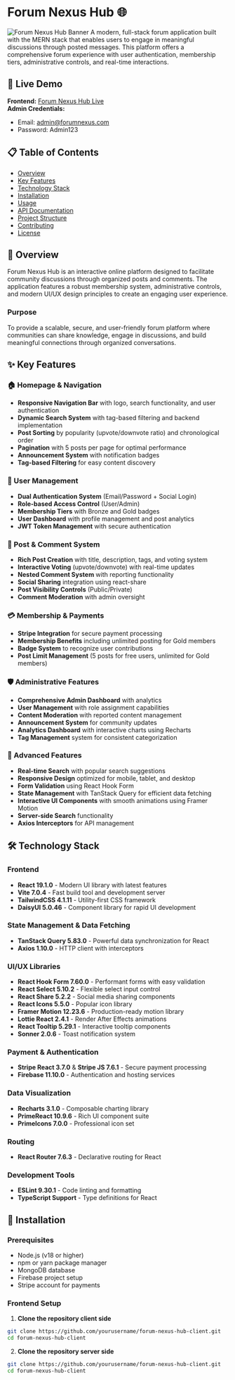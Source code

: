 # Forum Nexus Hub 🌐

![Forum Nexus Hub Banner](https://i.postimg.cc/VLXDrHHF/forum-nexus-banner.png) 
A modern, full-stack forum application built with the MERN stack that enables users to engage in meaningful discussions through posted messages. This platform offers a comprehensive forum experience with user authentication, membership tiers, administrative controls, and real-time interactions.

## 🚀 Live Demo

**Frontend:** [Forum Nexus Hub Live](https://forum-nexus-hub.netlify.app/)  
**Admin Credentials:**
- Email: admin@forumnexus.com
- Password: Admin123

## 📋 Table of Contents

- [Overview](#overview)
- [Key Features](#key-features)
- [Technology Stack](#technology-stack)
- [Installation](#installation)
- [Usage](#usage)
- [API Documentation](#api-documentation)
- [Project Structure](#project-structure)
- [Contributing](#contributing)
- [License](#license)

## 🎯 Overview

Forum Nexus Hub is an interactive online platform designed to facilitate community discussions through organized posts and comments. The application features a robust membership system, administrative controls, and modern UI/UX design principles to create an engaging user experience.

### Purpose
To provide a scalable, secure, and user-friendly forum platform where communities can share knowledge, engage in discussions, and build meaningful connections through organized conversations.

## ✨ Key Features

### 🏠 Homepage & Navigation
- **Responsive Navigation Bar** with logo, search functionality, and user authentication
- **Dynamic Search System** with tag-based filtering and backend implementation
- **Post Sorting** by popularity (upvote/downvote ratio) and chronological order
- **Pagination** with 5 posts per page for optimal performance
- **Announcement System** with notification badges
- **Tag-based Filtering** for easy content discovery

### 👤 User Management
- **Dual Authentication System** (Email/Password + Social Login)
- **Role-based Access Control** (User/Admin)
- **Membership Tiers** with Bronze and Gold badges
- **User Dashboard** with profile management and post analytics
- **JWT Token Management** with secure authentication

### 📝 Post & Comment System
- **Rich Post Creation** with title, description, tags, and voting system
- **Interactive Voting** (upvote/downvote) with real-time updates
- **Nested Comment System** with reporting functionality
- **Social Sharing** integration using react-share
- **Post Visibility Controls** (Public/Private)
- **Comment Moderation** with admin oversight

### 💳 Membership & Payments
- **Stripe Integration** for secure payment processing
- **Membership Benefits** including unlimited posting for Gold members
- **Badge System** to recognize user contributions
- **Post Limit Management** (5 posts for free users, unlimited for Gold members)

### 🛡️ Administrative Features
- **Comprehensive Admin Dashboard** with analytics
- **User Management** with role assignment capabilities
- **Content Moderation** with reported content management
- **Announcement System** for community updates
- **Analytics Dashboard** with interactive charts using Recharts
- **Tag Management** system for consistent categorization

### 🔧 Advanced Features
- **Real-time Search** with popular search suggestions
- **Responsive Design** optimized for mobile, tablet, and desktop
- **Form Validation** using React Hook Form
- **State Management** with TanStack Query for efficient data fetching
- **Interactive UI Components** with smooth animations using Framer Motion
- **Server-side Search** functionality
- **Axios Interceptors** for API management

## 🛠️ Technology Stack

### Frontend
- **React 19.1.0** - Modern UI library with latest features
- **Vite 7.0.4** - Fast build tool and development server
- **TailwindCSS 4.1.11** - Utility-first CSS framework
- **DaisyUI 5.0.46** - Component library for rapid UI development

### State Management & Data Fetching
- **TanStack Query 5.83.0** - Powerful data synchronization for React
- **Axios 1.10.0** - HTTP client with interceptors

### UI/UX Libraries
- **React Hook Form 7.60.0** - Performant forms with easy validation
- **React Select 5.10.2** - Flexible select input control
- **React Share 5.2.2** - Social media sharing components
- **React Icons 5.5.0** - Popular icon library
- **Framer Motion 12.23.6** - Production-ready motion library
- **Lottie React 2.4.1** - Render After Effects animations
- **React Tooltip 5.29.1** - Interactive tooltip components
- **Sonner 2.0.6** - Toast notification system

### Payment & Authentication
- **Stripe React 3.7.0** & **Stripe JS 7.6.1** - Secure payment processing
- **Firebase 11.10.0** - Authentication and hosting services

### Data Visualization
- **Recharts 3.1.0** - Composable charting library
- **PrimeReact 10.9.6** - Rich UI component suite
- **PrimeIcons 7.0.0** - Professional icon set

### Routing
- **React Router 7.6.3** - Declarative routing for React

### Development Tools
- **ESLint 9.30.1** - Code linting and formatting
- **TypeScript Support** - Type definitions for React

## 🚀 Installation

### Prerequisites
- Node.js (v18 or higher)
- npm or yarn package manager
- MongoDB database
- Firebase project setup
- Stripe account for payments

### Frontend Setup

1. **Clone the repository client side**
```bash
git clone https://github.com/yourusername/forum-nexus-hub-client.git
cd forum-nexus-hub-client
```
2. **Clone the repository server side**
```bash
git clone https://github.com/yourusername/forum-nexus-hub-client.git
cd forum-nexus-hub-client
```